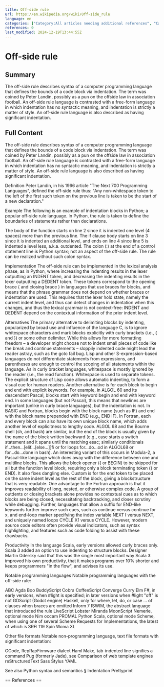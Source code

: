 ```yaml
---
title: Off-side rule
url: https://en.wikipedia.org/wiki/Off-side_rule
language: en
categories: ["Category:All articles needing additional references", "Category:All articles with unsourced statements", "Category:Articles needing additional references from December 2011", "Category:Articles with example Python (programming language) code", "Category:Articles with short description", "Category:Articles with unsourced statements from June 2012", "Category:Programming language topics", "Category:Short description is different from Wikidata", "Category:Use mdy dates from July 2022"]
references: 0
last_modified: 2024-12-19T13:44:55Z
---
```


# Off-side rule

## Summary

The off-side rule describes syntax of a computer programming language that defines the bounds of a code block via indentation.
The term was coined by Peter Landin, possibly as a pun on the offside law in association football.
An off-side rule language is contrasted with a free-form language in which indentation has no syntactic meaning, and indentation is strictly a matter of style.
An off-side rule language is also described as having significant indentation.

## Full Content

The off-side rule describes syntax of a computer programming language that defines the bounds of a code block via indentation.
The term was coined by Peter Landin, possibly as a pun on the offside law in association football.
An off-side rule language is contrasted with a free-form language in which indentation has no syntactic meaning, and indentation is strictly a matter of style.
An off-side rule language is also described as having significant indentation.

Definition
Peter Landin, in his 1966 article "The Next 700 Programming Languages", defined the off-side rule thus: "Any non-whitespace token to the left of the first such token on the previous line is taken to be the start of a new declaration."

Example
The following is an example of indentation blocks in Python; a popular off-side rule language. 
In Python, the rule is taken to define the boundaries of statements rather than declarations.

The body of the function starts on line 2 since it is indented one level (4 spaces) more than the previous line. The if clause body starts on line 3 since it is indented an additional level, and ends on line 4 since line 5 is indented a level less, a.k.a. outdented.
The colon (:) at the end of a control statement line is Python syntax; not an aspect of the off-side rule. The rule can be realized without such colon syntax.

Implementation
The off-side rule can be implemented in the lexical analysis phase, as in Python, where increasing the indenting results in the lexer outputting an INDENT token, and decreasing the indenting results in the lexer outputting a DEDENT token. These tokens correspond to the opening brace { and closing brace } in languages that use braces for blocks, and means that the phrase grammar does not depend on whether braces or indentation are used. This requires that the lexer hold state, namely the current indent level, and thus can detect changes in indentation when this changes, and thus the lexical grammar is not context-free: INDENT and DEDENT depend on the contextual information of the prior indent level.

Alternatives
The primary alternative to delimiting blocks by indenting, popularized by broad use and influence of the language C, is to ignore whitespace characters and mark blocks explicitly with curly brackets (i.e., { and }) or some other delimiter. While this allows for more formatting freedom – a developer might choose not to indent small pieces of code like the break and continue statements – sloppily indented code might lead the reader astray, such as the goto fail bug.
Lisp and other S-expression-based languages do not differentiate statements from expressions, and parentheses are enough to control the scoping of all statements within the language. As in curly bracket languages, whitespace is mostly ignored by the reader (i.e., the read function). Whitespace is used to separate tokens. The explicit structure of Lisp code allows automatic indenting, to form a visual cue for human readers.
Another alternative is for each block to begin and end with explicit keywords. For example, in ALGOL 60 and its descendant Pascal, blocks start with keyword begin and end with keyword end. In some languages (but not Pascal), this means that newlines are important (unlike in curly brace languages), but the indentation is not. In BASIC and Fortran, blocks begin with the block name (such as IF) and end with the block name prepended with END (e.g., END IF). In Fortran, each and every block can also have its own unique block name, which adds another level of explicitness to lengthy code. ALGOL 68 and the Bourne shell (sh, and bash) are similar, but the end of the block is usually given by the name of the block written backward (e.g., case starts a switch statement and it spans until the matching esac; similarly conditionals if...then...[elif...[else...]]fi or for loops for...do...od in ALGOL68 or for...do...done in bash).
An interesting variant of this occurs in Modula-2, a Pascal-like language which does away with the difference between one and multiline blocks. This allows the block opener ({ or BEGIN) to be skipped for all but the function level block, requiring only a block terminating token (} or END). It also fixes dangling else. Custom is for the end token to be placed on the same indent level as the rest of the block, giving a blockstructure that is very readable.
One advantage to the Fortran approach is that it improves readability of long, nested, or otherwise complex code. A group of outdents or closing brackets alone provides no contextual cues as to which blocks are being closed, necessitating backtracking, and closer scrutiny while debugging. Further, languages that allow a suffix for END-like keywords further improve such cues, such as continue versus continue for x, and  end-loop marker specifying the index variable NEXT I versus NEXT, and  uniquely named loops CYCLE X1 versus CYCLE. However, modern source code editors often provide visual indicators, such as syntax highlighting, and features such as code folding to assist with these drawbacks.

Productivity
In the language Scala, early versions allowed curly braces only. Scala 3 added an option to use indenting to structure blocks. Designer Martin Odersky said that this was the single most important way Scala 3 improved his own productivity, that it makes programs over 10% shorter and keeps programmers "in the flow", and advises its use.

Notable programming languages
Notable programming languages with the off-side rule:

ABC
Agda
Boo
BuddyScript
Cobra
CoffeeScript
Converge
Curry
Elm
F#, in early versions, when #light is specified; in later versions when #light "off" is not
GDScript (Godot engine)
Haskell, only for where, let, do, or case ... of clauses when braces are omitted
Inform 7
ISWIM, the abstract language that introduced the rule
LiveScript
Lobster
Miranda
MoonScript
Nemerle, optional mode
Nim
occam
PROMAL
Python
Scala, optional mode
Scheme, when using one of several Scheme Requests for Implementations, the latest of which is SRFI 119
Spin
Woma
XL

Other file formats
Notable non-programming language, text file formats with significant indentation:

GCode, RepRapFirmware dialect 
Haml
Make, tab-indented line signifies a command
Pug (formerly Jade), see Comparison of web template engines
reStructuredText
Sass
Stylus
YAML

See also
Python syntax and semantics § Indentation
Prettyprint


== References ==
